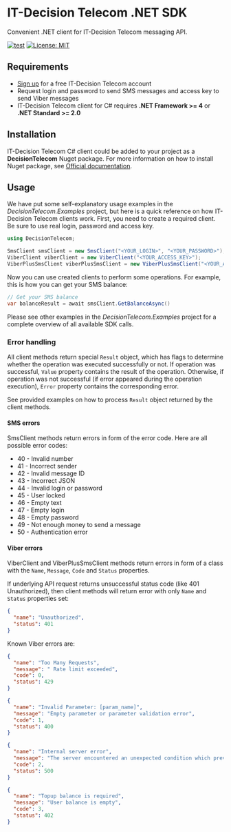 IT-Decision Telecom .NET SDK
===============================

Convenient .NET client for IT-Decision Telecom messaging API.

[![test](https://github.com/IT-DecisionTelecom/DecisionTelecom-CSharp/actions/workflows/test.yml/badge.svg)](https://github.com/IT-DecisionTelecom/DecisionTelecom-CSharp/actions/workflows/test.yml)
[![License: MIT](https://img.shields.io/badge/License-MIT-yellow.svg)](https://opensource.org/licenses/MIT)

Requirements
-----

- [Sign up](https://web.it-decision.com/site/signup) for a free IT-Decision Telecom account
- Request login and password to send SMS messages and access key to send Viber messages
- IT-Decision Telecom client for C# requires **.NET Framework >= 4** or **.NET Standard >= 2.0**

Installation
-----

IT-Decision Telecom C# client could be added to your project as a **DecisionTelecom** Nuget package.
For more information on how to install Nuget package, see [Official documentation](https://docs.microsoft.com/en-us/nuget/quickstart/install-and-use-a-package-in-visual-studio).

Usage
-----

We have put some self-explanatory usage examples in the *DecisionTelecom.Examples* project,
but here is a quick reference on how IT-Decision Telecom clients work.
First, you need to create a required client. Be sure to use real login, password and access key.

```csharp
using DecisionTelecom;

SmsClient smsClient = new SmsClient("<YOUR_LOGIN>", "<YOUR_PASSWORD>");
ViberClient viberClient = new ViberClient("<YOUR_ACCESS_KEY>");
ViberPlusSmsClient viberPlusSmsClient = new ViberPlusSmsClient("<YOUR_ACCESS_KEY>");
```

Now you can use created clients to perform some operations. For example, this is how you can get your SMS balance:

```csharp
// Get your SMS balance
var balanceResult = await smsClient.GetBalanceAsync()
```

Please see other examples in the *DecisionTelecom.Examples* project for a complete overview of all available SDK calls.

### Error handling
All client methods return special `Result` object, which has flags to determine whether the operation was executed successfully or not.
If operation was successful, `Value` property contains the result of the operation. Otherwise, if operation was not successful
(if error appeared during the operation execution), `Error` property contains the corresponding error.

See provided examples on how to process `Result` object returned by the client methods.

#### SMS errors
SmsClient methods return errors in form of the error code. Here are all possible error codes:

- 40 - Invalid number
- 41 - Incorrect sender
- 42 - Invalid message ID
- 43 - Incorrect JSON
- 44 - Invalid login or password
- 45 - User locked
- 46 - Empty text
- 47 - Empty login
- 48 - Empty password
- 49 - Not enough money to send a message
- 50 - Authentication error

#### Viber errors
ViberClient and ViberPlusSmsClient methods return errors in form of a class with the `Name`, `Message`, `Code` and `Status` properties.

If underlying API request returns unsuccessful status code (like 401 Unauthorized),
then client methods will return error with only `Name` and `Status` properties set:

```json
{
  "name": "Unauthorized",
  "status": 401
}
```

Known Viber errors are:

```json
{
  "name": "Too Many Requests",
  "message": " Rate limit exceeded",
  "code": 0,
  "status": 429
}
```

```json
{
  "name": "Invalid Parameter: [param_name]",
  "message": "Empty parameter or parameter validation error",
  "code": 1,
  "status": 400
}
```

```json
{
  "name": "Internal server error",
  "message": "The server encountered an unexpected condition which prevented it from fulfilling the request",
  "code": 2,
  "status": 500
}
```

```json
{
  "name": "Topup balance is required",
  "message": "User balance is empty",
  "code": 3,
  "status": 402
}
```
